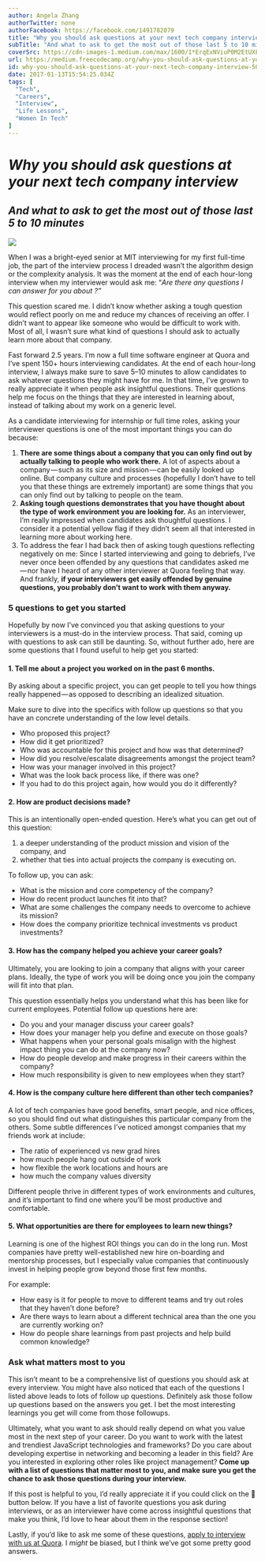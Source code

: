 ```yaml
---
author: Angela Zhang
authorTwitter: none
authorFacebook: https://facebook.com/1491782079
title: "Why you should ask questions at your next tech company interview"
subTitle: "And what to ask to get the most out of those last 5 to 10 minutes"
coverSrc: https://cdn-images-1.medium.com/max/1600/1*ErqExNViuP0M2EtUXFlkGg.jpeg
url: https://medium.freecodecamp.org/why-you-should-ask-questions-at-your-next-tech-company-interview-5070384dc5a0
id: why-you-should-ask-questions-at-your-next-tech-company-interview-5070384dc5a0
date: 2017-01-13T15:54:25.034Z
tags: [
  "Tech",
  "Careers",
  "Interview",
  "Life Lessons",
  "Women In Tech"
]
---
```

# _Why you should ask questions at your next tech company interview_

## _And what to ask to get the most out of those last 5 to 10 minutes_



![](https://cdn-images-1.medium.com/max/1600/1*ErqExNViuP0M2EtUXFlkGg.jpeg)



When I was a bright-eyed senior at MIT interviewing for my first full-time job, the part of the interview process I dreaded wasn’t the algorithm design or the complexity analysis. It was the moment at the end of each hour-long interview when my interviewer would ask me: “_Are there any questions I can answer for you about <company>?”_

This question scared me. I didn’t know whether asking a tough question would reflect poorly on me and reduce my chances of receiving an offer. I didn’t want to appear like someone who would be difficult to work with. Most of all, I wasn’t sure what kind of questions I should ask to actually learn more about that company.

Fast forward 2.5 years. I’m now a full time software engineer at Quora and I’ve spent 150+ hours interviewing candidates. At the end of each hour-long interview, I always make sure to save 5–10 minutes to allow candidates to ask whatever questions they might have for me. In that time, I’ve grown to really appreciate it when people ask insightful questions. Their questions help me focus on the things that they are interested in learning about, instead of talking about my work on a generic level.

As a candidate interviewing for internship or full time roles, asking your interviewer questions is one of the most important things you can do because:

1.  **There are some things about a company that you can only find out by actually talking to people who work there.** A lot of aspects about a company — such as its size and mission — can be easily looked up online. But company culture and processes (hopefully I don’t have to tell you that these things are extremely important) are some things that you can only find out by talking to people on the team.
2.  **Asking tough questions demonstrates that you have thought about the type of work environment you are looking for.** As an interviewer, I’m really impressed when candidates ask thoughtful questions. I consider it a potential yellow flag if they didn’t seem all that interested in learning more about working here.
3.  To address the fear I had back then of asking tough questions reflecting negatively on me: Since I started interviewing and going to debriefs, I’ve never once been offended by any questions that candidates asked me — nor have I heard of any other interviewer at Quora feeling that way. And frankly, **if your interviewers get easily offended by genuine questions, you probably don’t want to work with them anyway.**

### 5 questions to get you started

Hopefully by now I’ve convinced you that asking questions to your interviewers is a must-do in the interview process. That said, coming up with questions to ask can still be daunting. So, without further ado, here are some questions that I found useful to help get you started:

#### 1\. Tell me about a project you worked on in the past 6 months.

By asking about a specific project, you can get people to tell you how things really happened — as opposed to describing an idealized situation.

Make sure to dive into the specifics with follow up questions so that you have an concrete understanding of the low level details.

*   Who proposed this project?
*   How did it get prioritized?
*   Who was accountable for this project and how was that determined?
*   How did you resolve/escalate disagreements amongst the project team?
*   How was your manager involved in this project?
*   What was the look back process like, if there was one?
*   If you had to do this project again, how would you do it differently?

#### 2\. How are product decisions made?

This is an intentionally open-ended question. Here’s what you can get out of this question:

1.  a deeper understanding of the product mission and vision of the company, and
2.  whether that ties into actual projects the company is executing on.

To follow up, you can ask:

*   What is the mission and core competency of the company?
*   How do recent product launches fit into that?
*   What are some challenges the company needs to overcome to achieve its mission?
*   How does the company prioritize technical investments vs product investments?

#### 3\. How has the company helped you achieve your career goals?

Ultimately, you are looking to join a company that aligns with your career plans. Ideally, the type of work you will be doing once you join the company will fit into that plan.

This question essentially helps you understand what this has been like for current employees. Potential follow up questions here are:

*   Do you and your manager discuss your career goals?
*   How does your manager help you define and execute on those goals?
*   What happens when your personal goals misalign with the highest impact thing you can do at the company now?
*   How do people develop and make progress in their careers within the company?
*   How much responsibility is given to new employees when they start?

#### 4\. How is the company culture here different than other tech companies?

A lot of tech companies have good benefits, smart people, and nice offices, so you should find out what distinguishes this particular company from the others. Some subtle differences I’ve noticed amongst companies that my friends work at include:

*   The ratio of experienced vs new grad hires
*   how much people hang out outside of work
*   how flexible the work locations and hours are
*   how much the company values diversity

Different people thrive in different types of work environments and cultures, and it’s important to find one where you’ll be most productive and comfortable.

#### 5\. What opportunities are there for employees to learn new things?

Learning is one of the highest ROI things you can do in the long run. Most companies have pretty well-established new hire on-boarding and mentorship processes, but I especially value companies that continuously invest in helping people grow beyond those first few months.

For example:

*   How easy is it for people to move to different teams and try out roles that they haven’t done before?
*   Are there ways to learn about a different technical area than the one you are currently working on?
*   How do people share learnings from past projects and help build common knowledge?

### Ask what matters most to you

This isn’t meant to be a comprehensive list of questions you should ask at every interview. You might have also noticed that each of the questions I listed above leads to lots of follow up questions. Definitely ask those follow up questions based on the answers you get. I bet the most interesting learnings you get will come from those followups.

Ultimately, what you want to ask should really depend on what you value most in the next step of your career. Do you want to work with the latest and trendiest JavaScript technologies and frameworks? Do you care about developing expertise in networking and becoming a leader in this field? Are you interested in exploring other roles like project management? **Come up with a list of questions that matter most to you, and make sure you get the chance to ask those questions during your interview.**

If this post is helpful to you, I’d really appreciate it if you could click on the 💚 button below. If you have a list of favorite questions you ask during interviews, or as an interviewer have come across insightful questions that make you think, I’d love to hear about them in the response section!

Lastly, if you’d like to ask me some of these questions, [apply to interview with us at Quora](https://jobs.lever.co/quora?lever-via=Xa52kz4Do6). I _might_ be biased, but I think we’ve got some pretty good answers.








